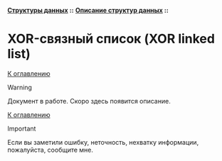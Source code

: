 **[Структуры данных](../../README.md#data-structures) ::** 
**[Описание структур данных](../../README.md#data-structures-descriptions) ::**
# XOR-связный список (XOR linked list)

<!--

-->

[К оглавлению](../../README.md#data-structures-descriptions)

> [!WARNING]
> Документ в работе. Скоро здесь появится описание.

[К оглавлению](../../README.md#data-structures-descriptions)

> [!IMPORTANT]
> Если вы заметили ошибку, неточность, нехватку информации, пожалуйста, сообщите мне.
